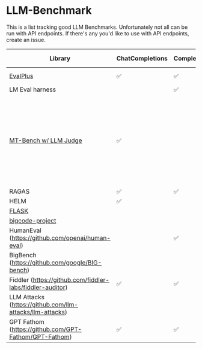 # LLM-Benchmark 

This is a list tracking good LLM Benchmarks. Unfortunately not all can be run with API endpoints. If there's any you'd like to use with API endpoints, create an issue. 

| Library | ChatCompletions | Completions | Custom Proxy | Comments |
| --- | --- | --- | --- | --- |
| [EvalPlus](https://github.com/evalplus/evalplus) | ✅ | ✅ | ✅ | Evaluates code gen |
| LM Eval harness | | ✅ | |
| [MT-Bench w/ LLM Judge](https://github.com/lm-sys/FastChat/tree/main/fastchat/llm_judge#how-to-get-gpt-35gpt-4claudes-answer) | ✅ | | | Evaluates chat assistants. Asks turn-by-turn conversation questions and then uses another LLM to evaluate results |
| RAGAS | ✅ | ✅ | |
| HELM   | ✅ | | [Link](https://github.com/stanford-crfm/helm/blob/main/demo.py) |
| [FLASK](https://github.com/kaistAI/FLASK) | | | |
| [bigcode-project](https://github.com/bigcode-project/bigcode-evaluation-harness) | | | |
| HumanEval (https://github.com/openai/human-eval) | | ✅ | ✅ |
| BigBench (https://github.com/google/BIG-bench) | | | |
| Fiddler (https://github.com/fiddler-labs/fiddler-auditor) | ✅ | ✅ | |
| LLM Attacks (https://github.com/llm-attacks/llm-attacks) | | | |
| GPT Fathom (https://github.com/GPT-Fathom/GPT-Fathom) | ✅ | ✅ | |

